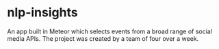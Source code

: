 # nlp-insights
An app built in Meteor which selects events from a broad range of social media APIs. The project was created by a team of four over a week.
